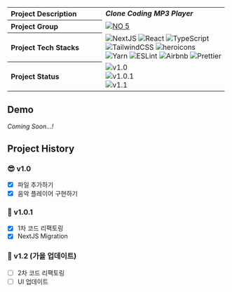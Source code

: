 <img src="https://capsule-render.vercel.app/api?section=header&type=waving&height=300&text=My%20Audo%20Player&color=gradient&fontSize=90&customColorList=0,2,2,5,30" alt="" />
<table>
  <tbody>
    <tr>
      <th align="left" width="200">Project Description</th>
      <td><strong><i>Clone Coding MP3 Player</i></strong></td>
    </tr>
    <tr>
      <th align="left" width="200">Project Group</th>
      <td>
        <a href="https://github.com/akffkdahffkdgo77/my-toy-projects">
          <img src="https://img.shields.io/badge/NO%205-My%20Toy%20Projects-blue?style=flat" alt="NO 5" />
        </a>
      </td>
    </tr>
    <tr>
      <th align="left" width="200">Project Tech Stacks</th>
      <td>
        <div>
          <img src="https://img.shields.io/badge/Next-black?style=flat&logo=next.js&logoColor=white" alt="NextJS" />
          <img src="https://img.shields.io/badge/react-%2320232a.svg?style=flat&logo=react&logoColor=%2361DAFB" alt="React" />
          <img src="https://img.shields.io/badge/typescript-%23007ACC.svg?style=flat&logo=typescript&logoColor=white" alt="TypeScript" />
          <br/>
          <img src="https://img.shields.io/badge/tailwindcss-%2338B2AC.svg?style=flat&logo=tailwind-css&logoColor=white" alt="TailwindCSS" />
          <img src="https://img.shields.io/badge/-heroicons-8B5CF6?style=flat" alt="heroicons" />
          <br/>
          <img src="https://img.shields.io/badge/yarn-%232C8EBB.svg?style=flat&logo=yarn&logoColor=white" alt="Yarn" />
          <img src="https://img.shields.io/badge/ESLint-4B3263?style=flat&logo=eslint&logoColor=white" alt="ESLint" />
          <img src="https://img.shields.io/badge/Airbnb-%23ff5a5f.svg?style=flat&logo=Airbnb&logoColor=white" alt="Airbnb" />
          <img src="https://img.shields.io/badge/prettier-1A2C34?style=flat&logo=prettier&logoColor=F7BA3E" alt="Prettier" />
        </div>
      </td>
    </tr>
    <tr>
      <th align="left" width="200">Project Status</th>
      <td>
        <img src="https://img.shields.io/badge/v1.0-2022--10--24%20~%202022--11--30-ffe5ec?style=flat" alt="v1.0" />
        <br/>
        <img src="https://img.shields.io/badge/v1.0.1-2023--06%20~%202023--07-ffc2d1?style=flat" alt="v1.0.1" />
        <br/>
        <img src="https://img.shields.io/badge/Coming Soon v1.1-2023-ffa0b7?style=flat" alt="v1.1" />
      </td>
    </tr>
  </tbody>
</table>

## Demo

_Coming Soon...!_

## Project History

### 😎 v1.0

-   [x] 파일 추가하기
-   [x] 음악 플레이어 구현하기

### 🚀 v1.0.1

-   [x] 1차 코드 리팩토링
-   [x] NextJS Migration

### 🔮 v1.2 (가을 업데이트)

-   [ ] 2차 코드 리팩토링
-   [ ] UI 업데이트
